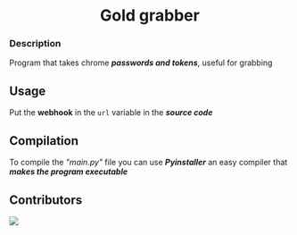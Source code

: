 <h1 align="center">Gold grabber</h1>

### Description
Program that takes chrome ***passwords and tokens***,
useful for grabbing
## Usage
Put the **webhook** in the `url` variable in the ***source code***

## Compilation

To compile the *"main.py"* file you can use ***Pyinstaller*** an easy compiler that ***makes the program executable***

## Contributors

<a href="https://github.com/aniko33/DMS-TUI/graphs/contributors">
  <img src="https://contributors-img.web.app/image?repo=aniko33/DMS-TUI" />
</a>
